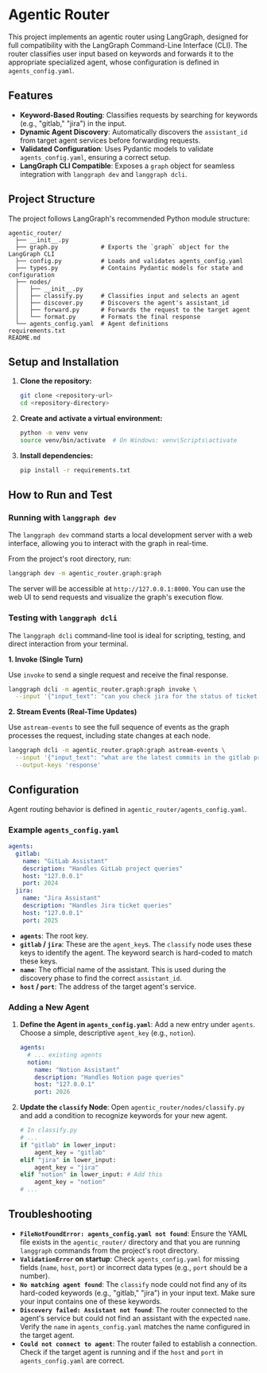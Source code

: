 # Agentic Router

This project implements an agentic router using LangGraph, designed for full compatibility with the LangGraph Command-Line Interface (CLI). The router classifies user input based on keywords and forwards it to the appropriate specialized agent, whose configuration is defined in `agents_config.yaml`.

## Features

- **Keyword-Based Routing**: Classifies requests by searching for keywords (e.g., "gitlab," "jira") in the input.
- **Dynamic Agent Discovery**: Automatically discovers the `assistant_id` from target agent services before forwarding requests.
- **Validated Configuration**: Uses Pydantic models to validate `agents_config.yaml`, ensuring a correct setup.
- **LangGraph CLI Compatible**: Exposes a `graph` object for seamless integration with `langgraph dev` and `langgraph dcli`.

## Project Structure

The project follows LangGraph's recommended Python module structure:

```
agentic_router/
  ├── __init__.py
  ├── graph.py            # Exports the `graph` object for the LangGraph CLI
  ├── config.py           # Loads and validates agents_config.yaml
  ├── types.py            # Contains Pydantic models for state and configuration
  ├── nodes/
  │   ├── __init__.py
  │   ├── classify.py     # Classifies input and selects an agent
  │   ├── discover.py     # Discovers the agent's assistant_id
  │   ├── forward.py      # Forwards the request to the target agent
  │   └── format.py       # Formats the final response
  └── agents_config.yaml  # Agent definitions
requirements.txt
README.md
```

## Setup and Installation

1.  **Clone the repository:**
    ```bash
    git clone <repository-url>
    cd <repository-directory>
    ```

2.  **Create and activate a virtual environment:**
    ```bash
    python -m venv venv
    source venv/bin/activate  # On Windows: venv\Scripts\activate
    ```

3.  **Install dependencies:**
    ```bash
    pip install -r requirements.txt
    ```

## How to Run and Test

### Running with `langgraph dev`

The `langgraph dev` command starts a local development server with a web interface, allowing you to interact with the graph in real-time.

From the project's root directory, run:
```bash
langgraph dev -m agentic_router.graph:graph
```
The server will be accessible at `http://127.0.0.1:8000`. You can use the web UI to send requests and visualize the graph's execution flow.

### Testing with `langgraph dcli`

The `langgraph dcli` command-line tool is ideal for scripting, testing, and direct interaction from your terminal.

**1. Invoke (Single Turn)**

Use `invoke` to send a single request and receive the final response.

```bash
langgraph dcli -m agentic_router.graph:graph invoke \
  --input '{"input_text": "can you check jira for the status of ticket T-123?"}'
```

**2. Stream Events (Real-Time Updates)**

Use `astream-events` to see the full sequence of events as the graph processes the request, including state changes at each node.

```bash
langgraph dcli -m agentic_router.graph:graph astream-events \
  --input '{"input_text": "what are the latest commits in the gitlab project?"}' \
  --output-keys 'response'
```

## Configuration

Agent routing behavior is defined in `agentic_router/agents_config.yaml`.

### Example `agents_config.yaml`

```yaml
agents:
  gitlab:
    name: "GitLab Assistant"
    description: "Handles GitLab project queries"
    host: "127.0.0.1"
    port: 2024
  jira:
    name: "Jira Assistant"
    description: "Handles Jira ticket queries"
    host: "127.0.0.1"
    port: 2025
```

- **`agents`**: The root key.
- **`gitlab` / `jira`**: These are the `agent_key`s. The `classify` node uses these keys to identify the agent. The keyword search is hard-coded to match these keys.
- **`name`**: The official name of the assistant. This is used during the discovery phase to find the correct `assistant_id`.
- **`host` / `port`**: The address of the target agent's service.

### Adding a New Agent

1.  **Define the Agent in `agents_config.yaml`**:
    Add a new entry under `agents`. Choose a simple, descriptive `agent_key` (e.g., `notion`).

    ```yaml
    agents:
      # ... existing agents
      notion:
        name: "Notion Assistant"
        description: "Handles Notion page queries"
        host: "127.0.0.1"
        port: 2026
    ```

2.  **Update the `classify` Node**:
    Open `agentic_router/nodes/classify.py` and add a condition to recognize keywords for your new agent.

    ```python
    # In classify.py
    # ...
    if "gitlab" in lower_input:
        agent_key = "gitlab"
    elif "jira" in lower_input:
        agent_key = "jira"
    elif "notion" in lower_input: # Add this
        agent_key = "notion"
    # ...
    ```

## Troubleshooting

- **`FileNotFoundError: agents_config.yaml not found`**: Ensure the YAML file exists in the `agentic_router/` directory and that you are running `langgraph` commands from the project's root directory.
- **`ValidationError` on startup**: Check `agents_config.yaml` for missing fields (`name`, `host`, `port`) or incorrect data types (e.g., `port` should be a number).
- **`No matching agent found`**: The `classify` node could not find any of its hard-coded keywords (e.g., "gitlab," "jira") in your input text. Make sure your input contains one of these keywords.
- **`Discovery failed: Assistant not found`**: The router connected to the agent's service but could not find an assistant with the expected `name`. Verify the `name` in `agents_config.yaml` matches the name configured in the target agent.
- **`Could not connect to agent`**: The router failed to establish a connection. Check if the target agent is running and if the `host` and `port` in `agents_config.yaml` are correct.